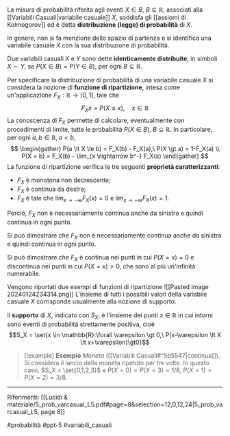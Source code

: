 La misura di probabilità riferita agli eventi $X \in B,\ B \subseteq \mathbb{R}$, associati alla [[Variabili Casuali|variabile casuale]] $X$, soddisfa gli [[assiomi di Kolmogorov]] ed è detta **distribuzione (legge) di probabilità** di $X$.

In genere, non si fa menzione dello spazio di partenza e si identifica una variabile casuale $X$ con la sua distribuzione di probabilità.

Due variabili casuali $X$ e $Y$ sono dette **identicamente distribuite**, in simboli $X \sim Y$, se $P(X \in B) = P(Y \in B)$, per ogni $B \subseteq \mathbb{R}$.

Per specificare la distribuzione di probabilità di una variabile casuale $X$ si considera la nozione di **funzione di ripartizione**, intesa come un'applicazione $F_X : \mathbb{R} \rightarrow [0,1]$, tale che $$ F_X{x} = P(X \le x),\quad x \in \mathbb{R} $$La conoscenza di $F_X$ permette di calcolare, eventualmente con procedimenti di limite, tutte le probabilità $P(X \in B),\ B \subseteq \mathbb{R}$.
In particolare, per ogni $a,b \in \mathbb{R}, a \lt b$, $$
\begin{gather}
 P(a \lt X \le b) = F_X(b) - F_X(a),\ P(X \gt a) = 1-F_X(a) \\
 P(X = b) = F_X(b) - \lim_{x \rightarrow b^-} F_X(x)
 \end{gather} $$ La funzione di ripartizione verifica le tre seguenti **proprietà caratterizzanti**:
 * $F_X$ è monotona non decrescente;
 * $F_X$ è continua da destra;
 * $F_X$ è tale che $\lim_{x \rightarrow - \infty} F_X(x) = 0$ e $\lim_{x \rightarrow + \infty} F_X(x) = 1$.

Perciò, $F_X$ non è necessariamente continua anche da sinistra e quindi continua in ogni punto.

Si può dimostrare che $F_X$ non è necessariamente continua anche da sinistra e quindi continua in ogni punto.

Si può dimostrare che $F_X$ è continua nei punti in cui $P(X = x) = 0$ e discontinua nei punti in cui $P(X = x) \gt 0$, che sono al più un'infinità numerabile.

Vengono riportati due esempi di funzioni di ripartizione
![[Pasted image 20240124234314.png]]
L'insieme di tutti i possibili valori della variabile casuale $X$ corrisponde usualmente alla nozione di supporto.

Il **supporto** di $X$, indicato con $S_X$, è l'insieme dei punti $x \in \mathbb{R}$ in cui intorni sono eventi di probabilità strettamente positiva, cioè $$S_X = \set{x \in \mathbb{R}:\forall \varepsilon \gt 0,\ P(x-\varepsilon \lt X \lt x+\varepsilon)\gt0}$$

>[!example] **Esempio**
>*Moneta* ([[Variabili Casuali#^5b5547|continua]]). Si considera il lancio della moneta ripetuto per tre volte. In questo caso, $S_X = \set{0,1,2,3}$ e $P(X = 0) = P(X = 3) = 1/8,\ P(X = 1) = P(X = 2) = 3/8$.

***
Riferimenti:
[[Lucidi & materiale/5_prob_varcasual_L5.pdf#page=8&selection=12,0,12,24|5_prob_varcasual_L5, page 8]]

#probabilità 
#ppt-5 
#variabili_casuali 
